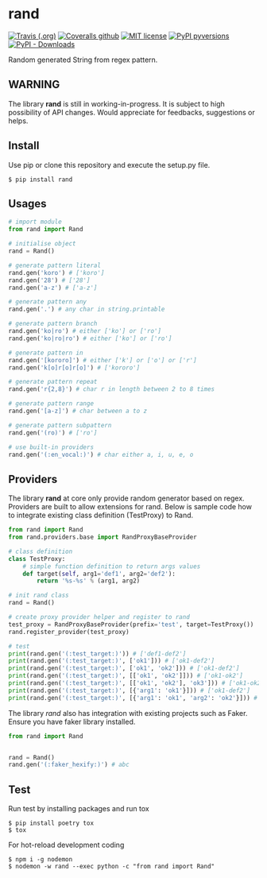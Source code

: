 rand
====

[![Travis (.org)](https://img.shields.io/travis/kororo/rand)](https://pypi.python.org/project/rand/)
[![Coveralls github](https://img.shields.io/coveralls/github/kororo/rand)](https://pypi.python.org/project/rand/)
[![MIT license](https://img.shields.io/badge/License-MIT-blue.svg)](https://lbesson.mit-license.org/)
[![PyPI pyversions](https://img.shields.io/pypi/pyversions/rand.svg)](https://pypi.python.org/project/rand/)
[![PyPI - Downloads](https://img.shields.io/pypi/dm/rand)](https://pypi.python.org/project/rand/)


Random generated String from regex pattern.

WARNING
-------

The library **rand** is still in working-in-progress. It is subject to high possibility of API changes. Would appreciate for feedbacks, suggestions or helps.

Install
-------

Use pip or clone this repository and execute the setup.py file.

```shell script
$ pip install rand
```

Usages
------

```python
# import module
from rand import Rand

# initialise object
rand = Rand()

# generate pattern literal
rand.gen('koro') # ['koro']
rand.gen('28') # ['28']
rand.gen('a-z') # ['a-z']

# generate pattern any
rand.gen('.') # any char in string.printable

# generate pattern branch
rand.gen('ko|ro') # either ['ko'] or ['ro']
rand.gen('ko|ro|ro') # either ['ko'] or ['ro']

# generate pattern in
rand.gen('[kororo]') # either ['k'] or ['o'] or ['r']
rand.gen('k[o]r[o]r[o]') # ['kororo']

# generate pattern repeat
rand.gen('r{2,8}') # char r in length between 2 to 8 times

# generate pattern range
rand.gen('[a-z]') # char between a to z

# generate pattern subpattern
rand.gen('(ro)') # ['ro']

# use built-in providers
rand.gen('(:en_vocal:)') # char either a, i, u, e, o
```

Providers
---------

The library **rand** at core only provide random generator based on regex. Providers are built to allow extensions for rand.
Below is sample code how to integrate existing class definition (TestProxy) to Rand.

```python
from rand import Rand
from rand.providers.base import RandProxyBaseProvider

# class definition
class TestProxy:
    # simple function definition to return args values
    def target(self, arg1='def1', arg2='def2'):
        return '%s-%s' % (arg1, arg2)

# init rand class
rand = Rand()

# create proxy provider helper and register to rand
test_proxy = RandProxyBaseProvider(prefix='test', target=TestProxy())
rand.register_provider(test_proxy)

# test
print(rand.gen('(:test_target:)')) # ['def1-def2']
print(rand.gen('(:test_target:)', ['ok1'])) # ['ok1-def2']
print(rand.gen('(:test_target:)', ['ok1', 'ok2'])) # ['ok1-def2']
print(rand.gen('(:test_target:)', [['ok1', 'ok2']])) # ['ok1-ok2']
print(rand.gen('(:test_target:)', [['ok1', 'ok2'], 'ok3'])) # ['ok1-ok2']
print(rand.gen('(:test_target:)', [{'arg1': 'ok1'}])) # ['ok1-def2']
print(rand.gen('(:test_target:)', [{'arg1': 'ok1', 'arg2': 'ok2'}])) # ['ok1-ok2']
```

The library *rand* also has integration with existing projects such as Faker. Ensure you have faker library installed.

```python
from rand import Rand


rand = Rand()
rand.gen('(:faker_hexify:)') # abc
```

Test
----

Run test by installing packages and run tox

```shell script
$ pip install poetry tox
$ tox
```

For hot-reload development coding
```shell script
$ npm i -g nodemon
$ nodemon -w rand --exec python -c "from rand import Rand"
```

